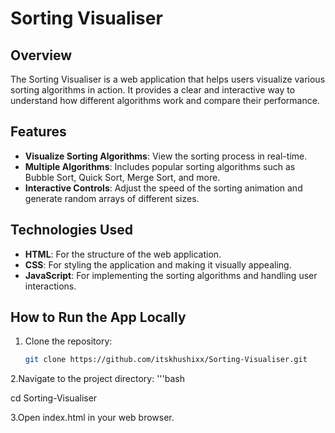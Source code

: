 # Sorting Visualiser

## Overview
The Sorting Visualiser is a web application that helps users visualize various sorting algorithms in action. It provides a clear and interactive way to understand how different algorithms work and compare their performance.

## Features
- **Visualize Sorting Algorithms**: View the sorting process in real-time.
- **Multiple Algorithms**: Includes popular sorting algorithms such as Bubble Sort, Quick Sort, Merge Sort, and more.
- **Interactive Controls**: Adjust the speed of the sorting animation and generate random arrays of different sizes.

## Technologies Used
- **HTML**: For the structure of the web application.
- **CSS**: For styling the application and making it visually appealing.
- **JavaScript**: For implementing the sorting algorithms and handling user interactions.

## How to Run the App Locally
1. Clone the repository:
   ```bash
   git clone https://github.com/itskhushixx/Sorting-Visualiser.git

2.Navigate to the project directory:
'''bash

   cd Sorting-Visualiser
   
3.Open index.html in your web browser.
